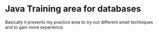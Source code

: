 # Java Training area for databases

Basically it presents my practice area to 
try out different small techniques and to 
gain more experience. 